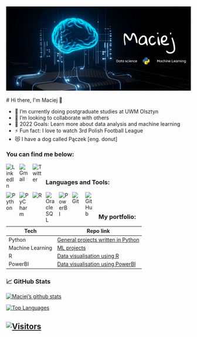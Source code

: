 
<p align="center">
  <a href="https://github.com/maciejwaruszewski" target="_blank" rel="noreferrer"><img src="https://github.com/maciejwaruszewski/maciejwaruszewski/blob/main/baner.png" alt="my banner"></a>
</p>
# Hi there, I'm Maciej  👋

- 🔭 I’m currently doing postgraduate studies at UWM Olsztyn
- 👯 I’m looking to collaborate with others
- 🥅 2022 Goals: Learn more about data analysis and machine learning 
- ⚡ Fun fact: I love to watch 3rd Polish Football League
- 😻 I have a dog called Pączek [eng. donut]

### You can find me below:

[<img align="left" alt="LinkedIn" width="26px" src="https://brandlogos.net/wp-content/uploads/2016/06/linkedin-logo.png" style="padding-right:10px;" />][linkedin]
&nbsp;&nbsp;
[<img align="left" alt="Gmail" width="26px" src="https://upload.wikimedia.org/wikipedia/commons/thumb/7/7e/Gmail_icon_%282020%29.svg/512px-Gmail_icon_%282020%29.svg.png?20201210105308" style="padding-right:10px;" />][gmail]
&nbsp;&nbsp;
[<img align="left" alt="Twitter" width="26px" src="https://upload.wikimedia.org/wikipedia/commons/thumb/4/4f/Twitter-logo.svg/512px-Twitter-logo.svg.png" style="padding-right:10px;" />][twitter]
&nbsp;&nbsp;

### Languages and Tools:

<img align="left" alt="Python" width="26px" src="https://upload.wikimedia.org/wikipedia/commons/thumb/c/c3/Python-logo-notext.svg/1024px-Python-logo-notext.svg.png" style="padding-right:10px;" />
<img align="left" alt="PyCharm" width="26px" src="https://upload.wikimedia.org/wikipedia/commons/1/1d/PyCharm_Icon.svg" style="padding-right:10px;" />
<img align="left" alt="R" width="26px" src="https://upload.wikimedia.org/wikipedia/commons/thumb/1/1b/R_logo.svg/724px-R_logo.svg.png" style="padding-right:10px;" />
<img align="left" alt="Oracle SQL" width="26px" src="https://image.pngaaa.com/782/3335782-middle.png" style="padding-right:10px;" />
<img align="left" alt="PowerBI" width="26px" src="https://upload.wikimedia.org/wikipedia/commons/thumb/c/cf/New_Power_BI_Logo.svg/2048px-New_Power_BI_Logo.svg.png" style="padding-right:10px;" />
<img align="left" alt="Git" width="26px" src="https://cdn.jsdelivr.net/gh/devicons/devicon/icons/git/git-original.svg" style="padding-right:10px;" />
<img align="left" alt="GitHub" width="26px" src="https://user-images.githubusercontent.com/3369400/139447912-e0f43f33-6d9f-45f8-be46-2df5bbc91289.png" style="padding-right:10px;" />

<br />
<br />

### My portfolio:
| Tech | Repo link |
| ------ | ------ |
| Python | [General projects written in Python] |
| Machine Learning | [ML projects] |
| R | [Data visualisation using R] |
| PowerBI | [Data visualisation using PowerBI] |

### 📈 GitHub Stats 

[![Maciej’s github stats](https://github-readme-stats.vercel.app/api?username=maciejwaruszewski)](https://github.com/maciejwaruszewski)

[![Top Languages](https://github-readme-stats.vercel.app/api/top-langs/?username=maciejwaruszewski&layout=compact)](https://github.com/maciejwaruszewski)

[![Visitors](https://visitor-badge.glitch.me/badge?page_id=maciejwaruszewski.maciejwaruszewski)](https://www.maciejwaruszewski.dev/)
---
  
[twitter]: https://twitter.com/MaciejWaruszew1
[linkedin]: https://linkedin.com/in/maciejwaruszewski
[github]: https://github.com/maciejwaruszewski/
[gmail]: mailto:maciej.waruszewski@gmail.com
[General projects written in Python]: https://github.com/maciejwaruszewski?tab=repositories
[ML projects]: https://github.com/maciejwaruszewski?tab=repositories
[Data visualisation using R]: https://github.com/maciejwaruszewski?tab=repositories
[Data visualisation using PowerBI]: https://github.com/maciejwaruszewski?tab=repositories

